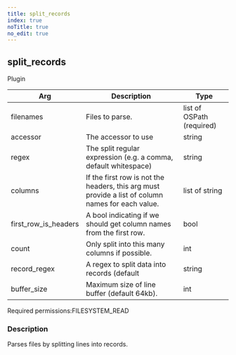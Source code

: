 ```yaml
---
title: split_records
index: true
noTitle: true
no_edit: true
---
```




<div class="vql_item"></div>


## split_records
<span class='vql_type label label-warning pull-right page-header'>Plugin</span>



<div class="vqlargs"></div>

Arg | Description | Type
----|-------------|-----
filenames|Files to parse.|list of OSPath (required)
accessor|The accessor to use|string
regex|The split regular expression (e.g. a comma, default whitespace)|string
columns|If the first row is not the headers, this arg must provide a list of column names for each value.|list of string
first_row_is_headers|A bool indicating if we should get column names from the first row.|bool
count|Only split into this many columns if possible.|int
record_regex|A regex to split data into records (default |string
buffer_size|Maximum size of line buffer (default 64kb).|int

<span class="permission_list vql_type">Required permissions:</span><span class="permission_list linkcolour label label-important">FILESYSTEM_READ</span>

### Description

Parses files by splitting lines into records.

